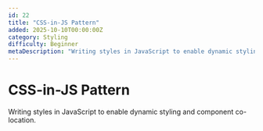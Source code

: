 ```yaml
---
id: 22
title: "CSS-in-JS Pattern"
added: 2025-10-10T00:00:00Z
category: Styling
difficulty: Beginner
metaDescription: "Writing styles in JavaScript to enable dynamic styling and component co-location."
---
```


# CSS-in-JS Pattern

Writing styles in JavaScript to enable dynamic styling and component co-location.
